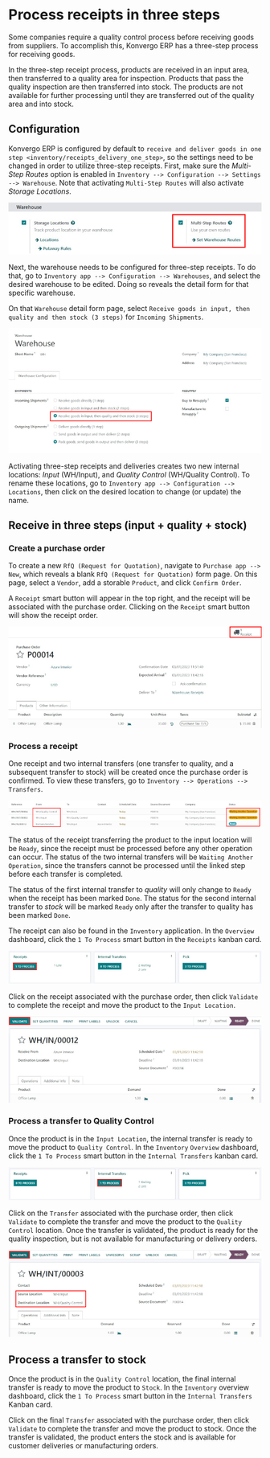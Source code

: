 # Process receipts in three steps

<div id="inventory/receipts_three_steps">

Some companies require a quality control process before receiving goods
from suppliers. To accomplish this, Konvergo ERP has a three-step process for
receiving goods.

</div>

In the three-step receipt process, products are received in an input
area, then transferred to a quality area for inspection. Products that
pass the quality inspection are then transferred into stock. The
products are not available for further processing until they are
transferred out of the quality area and into stock.

## Configuration

Konvergo ERP is configured by default to `receive and deliver goods in one step
<inventory/receipts_delivery_one_step>`, so the settings need to be
changed in order to utilize three-step receipts. First, make sure the
*Multi-Step Routes* option is enabled in
`Inventory --> Configuration --> Settings --> Warehouse`. Note that
activating `Multi-Step Routes` will also activate *Storage Locations*.

<img src="receipts_three_steps/multi-step-routes.png"
class="align-center"
alt="Activate multi-step routes and storage locations in Inventory settings." />

Next, the warehouse needs to be configured for three-step receipts. To
do that, go to `Inventory app --> Configuration --> Warehouses`, and
select the desired warehouse to be edited. Doing so reveals the detail
form for that specific warehouse.

On that `Warehouse` detail form page, select
`Receive goods in input, then
quality and then stock (3 steps)` for `Incoming Shipments`.

<img src="receipts_three_steps/three-step-receipt-settings.png"
class="align-center"
alt="Set incoming shipment option to receive in three steps." />

Activating three-step receipts and deliveries creates two new internal
locations: *Input* (WH/Input), and *Quality Control* (WH/Quality
Control). To rename these locations, go to
`Inventory app --> Configuration --> Locations`, then click on the
desired location to change (or update) the name.

## Receive in three steps (input + quality + stock)

### Create a purchase order

To create a new `RfQ (Request for Quotation)`, navigate to
`Purchase app -->
New`, which reveals a blank `RfQ (Request for Quotation)` form page. On
this page, select a `Vendor`, add a storable `Product`, and click
`Confirm Order`.

A `Receipt` smart button will appear in the top right, and the receipt
will be associated with the purchase order. Clicking on the `Receipt`
smart button will show the receipt order.

<img src="receipts_three_steps/three-step-purchase-receipt.png"
class="align-center"
alt="After confirming a purchase order, a Receipt smart button will appear." />

### Process a receipt

One receipt and two internal transfers (one transfer to quality, and a
subsequent transfer to stock) will be created once the purchase order is
confirmed. To view these transfers, go to
`Inventory --> Operations --> Transfers`.

<img src="receipts_three_steps/three-step-transfers.png"
class="align-center"
alt="The status of the three receipt transfers will show which operation is ready and which ones
are waiting another operation." />

The status of the receipt transferring the product to the input location
will be `Ready`, since the receipt must be processed before any other
operation can occur. The status of the two internal transfers will be
`Waiting Another Operation`, since the transfers cannot be processed
until the linked step before each transfer is completed.

The status of the first internal transfer to *quality* will only change
to `Ready` when the receipt has been marked `Done`. The status for the
second internal transfer to *stock* will be marked `Ready` only after
the transfer to quality has been marked `Done`.

The receipt can also be found in the `Inventory` application. In the
`Overview` dashboard, click the `1 To Process` smart button in the
`Receipts` kanban card.

<img src="receipts_three_steps/three-step-receive-kanban.png"
class="align-center"
alt="One Receipt ready to process in the Inventory Overview kanban view." />

Click on the receipt associated with the purchase order, then click
`Validate` to complete the receipt and move the product to the
`Input Location`.

<img src="receipts_three_steps/validate-three-step-receipt.png"
class="align-center"
alt="Validate the receipt by clicking Validate, and the product will be transferred to the
WH/Quality location." />

### Process a transfer to Quality Control

Once the product is in the `Input Location`, the internal transfer is
ready to move the product to `Quality Control`. In the `Inventory`
`Overview` dashboard, click the `1 To Process` smart button in the
`Internal Transfers` kanban card.

<img src="receipts_three_steps/three-step-quality-transfer.png"
class="align-center"
alt="One Internal Transfer ready to process in the Inventory Overview kanban view." />

Click on the `Transfer` associated with the purchase order, then click
`Validate` to complete the transfer and move the product to the `Quality
Control` location. Once the transfer is validated, the product is ready
for the quality inspection, but is not available for manufacturing or
delivery orders.

<img src="receipts_three_steps/validate-three-step-quality-move.png"
class="align-center"
alt="Validate the internal transfer to move the item to the Quality Control location." />

## Process a transfer to stock

Once the product is in the `Quality Control` location, the final
internal transfer is ready to move the product to `Stock`. In the
`Inventory` overview dashboard, click the `1 To Process` smart button in
the `Internal Transfers` Kanban card.

Click on the final `Transfer` associated with the purchase order, then
click `Validate` to complete the transfer and move the product to stock.
Once the transfer is validated, the product enters the stock and is
available for customer deliveries or manufacturing orders.
